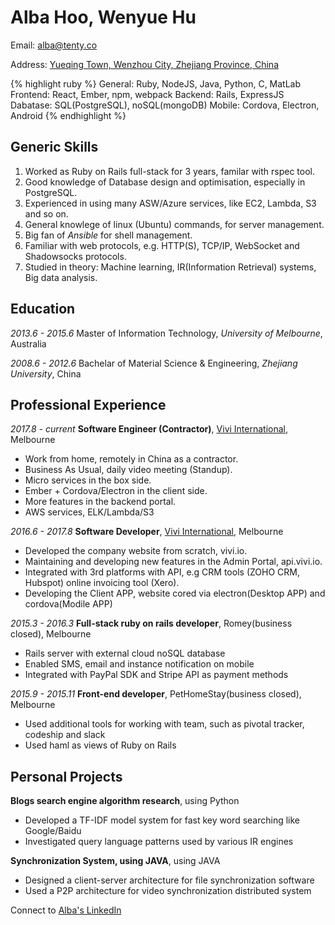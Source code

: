 # Alba Hoo, Wenyue Hu

Email: [alba@tenty.co][email-to]

Address: [Yueqing Town, Wenzhou City, Zhejiang Province, China][address-url]

{% highlight ruby %}
General: Ruby, NodeJS, Java, Python, C, MatLab
Frontend: React, Ember, npm, webpack
Backend: Rails, ExpressJS
Dabatase: SQL(PostgreSQL), noSQL(mongoDB)
Mobile: Cordova, Electron, Android
{% endhighlight %}

**Generic Skills**
---

1. Worked as Ruby on Rails full-stack for 3 years, familar with rspec tool.
2. Good knowledge of Database design and optimisation, especially in PostgreSQL.
3. Experienced in using many ASW/Azure services, like EC2, Lambda, S3 and so on.
4. General knowlege of linux (Ubuntu) commands, for server management.
5. Big fan of *Ansible* for shell management.
6. Familiar with web protocols, e.g. HTTP(S), TCP/IP, WebSocket and Shadowsocks protocols.
7. Studied in theory: Machine learning, IR(Information Retrieval) systems, Big data analysis.

**Education**
---

_2013.6 - 2015.6_ Master of Information Technology, *University of Melbourne*, Australia

_2008.6 - 2012.6_ Bachelar of Material Science & Engineering, *Zhejiang University*, China


**Professional Experience**
---

_2017.8 - current_ **Software Engineer (Contractor)**, [Vivi International][vivi-url], Melbourne

- Work from home, remotely in China as a contractor.
- Business As Usual, daily video meeting (Standup).
- Micro services in the box side.
- Ember + Cordova/Electron in the client side.
- More features in the backend portal.
- AWS services, ELK/Lambda/S3

_2016.6 - 2017.8_ **Software Developer**, [Vivi International][vivi-url], Melbourne

- Developed the company website from scratch, vivi.io.
- Maintaining and developing new features in the Admin Portal, api.vivi.io.
- Integrated with 3rd platforms with API, e.g CRM tools (ZOHO CRM, Hubspot) online invoicing tool (Xero).
- Developing the Client APP, website cored via electron(Desktop APP) and cordova(Modile APP)

_2015.3 - 2016.3_ **Full-stack ruby on rails developer**, Romey(business closed), Melbourne

- Rails server with external cloud noSQL database
- Enabled SMS, email and instance notification on mobile
- Integrated with PayPal SDK and Stripe API as payment methods

_2015.9 - 2015.11_ **Front-end developer**, PetHomeStay(business closed), Melbourne

- Used additional tools for working with team, such as pivotal tracker, codeship and slack
- Used haml as views of Ruby on Rails

**Personal Projects**
---

**Blogs search engine algorithm research**, using Python

- Developed a TF-IDF model system for fast key word searching like Google/Baidu
- Investigated query language patterns used by various IR engines

**Synchronization System, using JAVA**, using JAVA

- Designed a client-server architecture for file synchronization software
- Used a P2P architecture for video synchronization distributed system

Connect to [Alba's LinkedIn][linkedIn]

[address-url]:/general/2018/01/08/温州人为什么精于经商致富.html
[email-to]: mailto:alba@tenty.co
[linkedIn]: https://au.linkedin.com/in/alba-hoo
[vivi-url]:https://www.vivi.io
